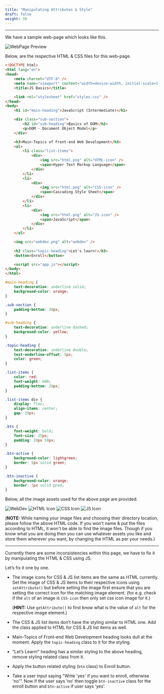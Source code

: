 ```yaml
---
title: "Manipulating Attributes & Style"
draft: false
weight: 30
---
```


---

We have a sample web-page which looks like this.

![WebPage Preview](../../../../images/exercises/style-manipulation/webpage.png)

Below, are the respective HTML & CSS files for this web-page.

``` HTML
<!DOCTYPE html>
<html lang="en">
<head>
    <meta charset="UTF-8" />
    <meta name="viewport" content="width=device-width, initial-scale=1.0" />
    <title>JS Basics</title>

    <link rel="stylesheet" href="styles.css" />
</head>
<body>
    <h1 id="main-heading">JavaScript (Intermediate)</h1>

    <div class="sub-section">
        <h2 id="sub-heading">Basics of DOM</h2>
        <p>DOM - Document Object Model</p>
    </div>

    <h3>Main-Topics of Front-end Web Development</h3>
    <ul>
        <li class="list-items">
            <div>
                <img src="html.png" alt="HTML-icon" />
                <span>Hyper Text Markup Language</span>
            </div>
        </li>
        <li>
            <div>
                <img src="html.png" alt="CSS-icon" />
                <span>Cascading Style Sheet</span>
            </div>
        </li>
        <li>
            <div>
                <img src="html.png" alt="JS-icon" />
                <span>JavaScript</span>
            </div>
        </li>
    </ul>

    <img src="webdev.png" alt="webdev" />
    
    <h3 class="topic-heading">Let's learn!</h3>
    <button>Enroll</button>

    <script src="app.js"></script>
</body>
</html> 
```

``` CSS
#main-heading {
    text-decoration: underline solid;
    background-color: orange;
}

.sub-section {
    padding-bottom: 30px;
}

#sub-heading {
    text-decoration: underline dashed;
    background-color: yellow;
}

.topic-heading {
    text-decoration: underline double;
    text-underline-offset: 5px;
    color: green;
}

.list-items {
    color: red;
    font-weight: 600;
    padding-bottom: 20px;
}

.list-items div {
    display: flex;
    align-items: center;
    gap: 10px;
}

.btn {
    font-weight: bold;
    font-size: 25px;
    padding: 20px 50px;
}

.btn-active {
    background-color: lightgreen;
    border: 5px solid green;
}

.btn-inactive {
    background-color: orange;
    border: 5px solid □red;
}
```

Below, all the image assets used for the above page are provided.

![WebDev](../../../../images/exercises/style-manipulation/webdev.png)
![HTML Icon](../../../../images/exercises/style-manipulation/html.png)
![CSS Icon](../../../../images/exercises/style-manipulation/css.png)
![JS Icon](../../../../images/exercises/style-manipulation/js.png)

(**NOTE:** While naming your image files and choosing their directory location, please follow the above HTML code. If you
won't name & put the files according to HTML, it won't be able to find the image files. Though if you know what you are doing
then you can use whatever assets you like and store them wherever you want, by changing the HTML as per your needs.)

---

Currently there are some inconsistencies within this page, we have to fix it by manipulating the HTML & CSS using JS.

Let’s fix it one by one.

- The image icons for CSS & JS list items are the same as HTML currently. Set the image of CSS & JS items to their respective icons using `setAttribute()` but before setting the image first ensure that you are setting the correct icon for the matching image element. (for e.g. check if the `alt` of an image is `CSS-icon` then only set css icon image for it.)
    
    (**HINT:** Use `getAttribute()` to first know what is the value of `alt` for the respective image element.)
    
- The CSS & JS list items don’t have the styling similar to HTML one. Add the class applied to HTML for CSS & JS list items as well.
- Main-Topics of Front-end Web Development heading looks dull at the moment. Apply the `topic-heading` class to it for the styling.
- “Let’s Learn!” heading has a similar styling to the above heading, remove styling related class from it.
- Apply the button related styling (`btn` class) to Enroll button.
- Take a user input saying "Write 'yes' if you want to enroll, otherwise 'no'”.  Now if the user says ‘no’ then toggle `btn-inactive` class for the enroll button and `btn-active` if user says ‘yes’.

<!-- [Answer](https://www.notion.so/Answer-20725c56e8154b2c8d1d9e39e50c0c29?pvs=21) -->